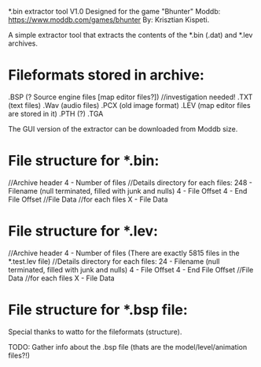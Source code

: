 *.bin extractor tool V1.0
Designed for the game "Bhunter"
Moddb: https://www.moddb.com/games/bhunter
By: Krisztian Kispeti.

A simple extractor tool that extracts the contents of the *.bin (.dat) and *.lev archives.

Fileformats stored in archive:
=
.BSP (? Source engine files [map editor files?]) //investigation needed!
.TXT (text files)
.Wav (audio files)
.PCX (old image format)
.LEV (map editor files are stored in it)
.PTH (?)
.TGA 

The GUI version of the extractor can be downloaded from Moddb size.

File structure for *.bin:
=
//Archive header
4 - Number of files
//Details directory for each files:
248 - Filename (null terminated, filled with junk and nulls)
4 - File Offset
4 - End File Offset
//File Data
//for each files
X - File Data

File structure for *.lev:
=
//Archive header
4 - Number of files  (There are exactly 5815 files in the *.test.lev file)
//Details directory for each files:
24 - Filename (null terminated, filled with junk and nulls)
4 - File Offset
4 - End File Offset
//File Data
//for each files
X - File Data

File structure for *.bsp file:
=
Special thanks to watto for the fileformats (structure).

TODO: Gather info about the .bsp file (thats are the model/level/animation files?!)
